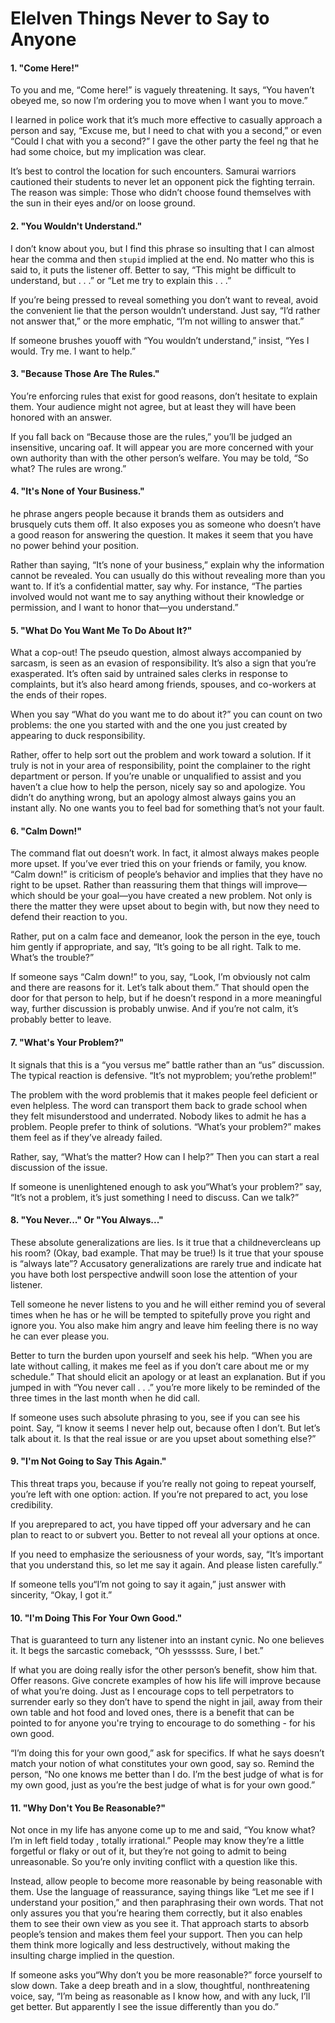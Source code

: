 # Elelven Things Never to Say to Anyone

#### 1. "Come Here!"

To you and me, “Come here!” is vaguely threatening. It says, “You haven’t obeyed me, so now I’m ordering you to move when I want you to move.”

I learned in police work that it’s much more effective to casually approach a person and say, “Excuse me, but I need to chat with you a second,” or even “Could I chat with you a second?” I gave the other party the feel ng that he had some choice, but my implication was clear. 

It’s best to control the location for such encounters. Samurai warriors cautioned their students to never let an opponent pick the fighting terrain. The reason was simple: Those who didn’t choose found themselves with the sun in their eyes and/or on loose ground.

#### 2. "You Wouldn't Understand."

I don’t know about you, but I find this phrase so insulting that I can almost hear the comma and then `stupid` implied at the end. No matter who this is said to, it puts the listener off. Better to say, “This might be difficult to understand, but  .  .  .” or “Let me try to explain this  .  .  .”

If you’re being pressed to reveal something you don’t want to reveal, avoid the convenient lie that the person wouldn’t understand. Just say, “I’d rather not answer that,” or the more emphatic, “I’m not willing to answer that.”

If someone brushes youoff with “You wouldn’t understand,” insist, “Yes I would. Try me. I want to help.”

#### 3. "Because Those Are The Rules."

You’re enforcing rules that exist for good reasons, don’t hesitate to explain them. Your audience might not agree, but at least they will have been honored with an answer.

If you fall back on “Because those are the rules,” you’ll be judged an insensitive, uncaring oaf. It will appear you are more concerned with your own authority than with the other person’s welfare. You may be told, “So what? The rules are wrong.”

#### 4. "It's None of Your Business."

he phrase angers people because it brands them as outsiders and brusquely cuts them off. It also exposes you as someone who doesn’t have a good reason for answering the question. It makes it seem that you have no power behind your position.

Rather than saying, “It’s none of your business,” explain why the information cannot be revealed. You can usually do this without revealing more than you want to. If it’s a confidential matter, say why. For instance, “The parties involved would not want me to say anything without their knowledge or permission, and I want to honor that—you understand.”

#### 5. "What Do You Want Me To Do About It?"

What a cop-out! The pseudo question, almost always accompanied by sarcasm, is seen as an evasion of responsibility. It’s also a sign that you’re exasperated. It’s often said by untrained sales clerks in response to complaints, but it’s also heard among friends, spouses, and co-workers at the ends of their ropes.

When you say “What do you want me to do about it?” you can count on two problems: the one you started with and the one you just created by appearing to duck responsibility.

Rather, offer to help sort out the problem and work toward a solution. If it truly is not in your area of responsibility, point the complainer to the right department or person. If you’re unable or unqualified to assist and you haven’t a clue how to help the person, nicely say so and apologize. You didn’t do anything wrong, but an apology almost always gains you an instant ally. No one wants you to feel bad for something that’s not your fault.

#### 6. "Calm Down!"

The command flat out doesn’t work. In fact, it almost always makes people more upset. If you’ve ever tried this on your friends or family, you know. “Calm down!” is criticism of people’s behavior and implies that they have no right to be upset. Rather than reassuring them that things will improve—which should be your goal—you have created a new problem. Not only is there the matter they were upset about to begin with, but now they need to defend their reaction to you.

Rather, put on a calm face and demeanor, look the person in the eye, touch him gently if appropriate, and say, “It’s going to be all right. Talk to me. What’s the trouble?”

If someone says “Calm down!” to you, say, “Look, I’m obviously not calm and there are reasons for it. Let’s talk about them.” That should open the door for that person to help, but if he doesn’t respond in a more meaningful way, further discussion is probably unwise. And if you’re not calm, it’s probably better to leave.

#### 7. "What's Your Problem?"

It signals that this is a “you versus me” battle rather than an “us” discussion. The typical reaction is defensive. “It’s not myproblem; you’rethe problem!”

The problem with the word problemis that it makes people feel deficient or even helpless. The word can transport them back to grade school when they felt misunderstood and underrated. Nobody likes to admit he has a problem. People prefer to think of solutions. “What’s your problem?” makes them feel as if they’ve already failed.

Rather, say, “What’s the matter? How can I help?” Then you can start a real discussion of the issue.

If someone is unenlightened enough to ask you“What’s your problem?” say, “It’s not a problem, it’s just something I need to discuss. Can we talk?”

#### 8. "You Never..." Or "You Always..."

These absolute generalizations are lies. Is it true that a childnevercleans up his room? (Okay, bad example. That may be true!) Is it true that your spouse is “always late”? Accusatory generalizations are rarely true and indicate hat you have both lost perspective andwill soon lose the attention of your listener.

Tell someone he never listens to you and he will either remind you of several times when he has or he will be tempted to spitefully prove you right and ignore you. You also make him angry and leave him feeling there is no way he can ever please you.

Better to turn the burden upon yourself and seek his help. “When you are late without calling, it makes me feel as if you don’t care about me or my schedule.” That should elicit an apology or at least an explanation. But if you jumped in with “You never call  .  .  .” you’re more likely to be reminded of the three times in the last month when he did call.

If someone uses such absolute phrasing to you, see if you can see his point. Say, “I know it seems I never help out, because often I don’t. But let’s talk about it. Is that the real issue or are you upset about something else?”

#### 9. "I'm Not Going to Say This Again."

This threat traps you, because if you’re really not going to repeat yourself, you’re left with one option: action. If you’re not prepared to act, you lose credibility.

If you areprepared to act, you have tipped off your adversary and he can plan to react to or subvert you. Better to not reveal all your options at once.

If you need to emphasize the seriousness of your words, say, “It’s important that you understand this, so let me say it again. And please listen carefully.”

If someone tells you“I’m not going to say it again,” just answer with sincerity, “Okay, I got it.”

#### 10. "I'm Doing This For Your Own Good."

That is guaranteed to turn any listener into an instant cynic. No one believes it. It begs the sarcastic comeback, “Oh yessssss. Sure, I bet.”

If what you are doing really isfor the other person’s benefit, show him that. Offer reasons. Give concrete examples of how his life will improve because of what you’re doing. Just as I encourage cops to tell perpetrators to surrender early so they don’t have to spend the night in jail, away from their own table and hot food and loved ones, there is a benefit that can be pointed to for anyone you're trying to encourage to do something - for his own good.

“I’m doing this for your own good,” ask for specifics. If what he says doesn’t match your notion of what constitutes your own good, say so. Remind the person, “No one knows me better than I do. I’m the best judge of what is for my own good, just as you’re the best judge of what is for your own good.”

#### 11. "Why Don't You Be Reasonable?"

Not once in my life has anyone come up to me and said, “You know what? I’m in left field today , totally irrational.” People may know they’re a little forgetful or flaky or out of it, but they’re not going to admit to being unreasonable. So you’re only inviting conflict with a question like this.

Instead, allow people to become more reasonable by being reasonable with them. Use the language of reassurance, saying things like “Let me see if I understand your position,” and then paraphrasing their own words. That not only assures you that you’re hearing them correctly, but it also enables them to see their own view as you see it. That approach starts to absorb people’s tension and makes them feel your support. Then you can help them think more logically and less destructively, without making the insulting charge implied in the question.

If someone asks you“Why don’t you be more reasonable?” force yourself to slow down. Take a deep breath and in a slow, thoughtful, nonthreatening voice, say, “I’m being as reasonable as I know how, and with any luck, I’ll get better. But apparently I see the issue differently than you do.”
